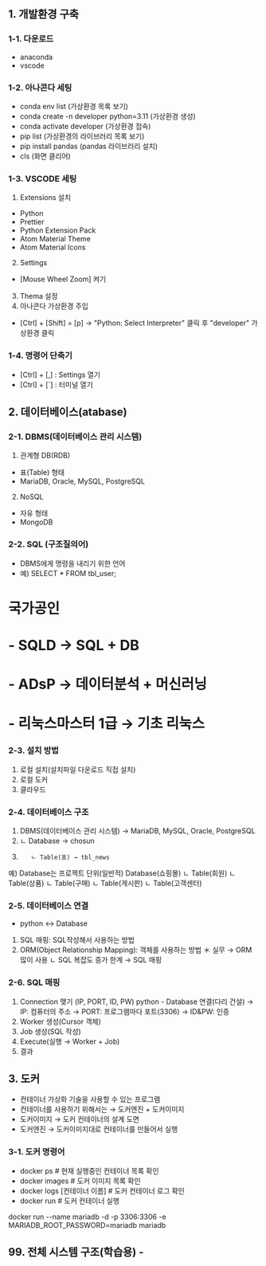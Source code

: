 ## 1. 개발환경 구축
### 1-1. 다운로드
 - anaconda
 - vscode

 ### 1-2. 아나콘다 세팅
 - conda env list                           (가상환경 목록 보기)
 - conda create -n developer python=3.11    (가상환경 생성)
 - conda activate developer                 (가상환경 접속)
 - pip list                                 (가상환경의 라이브러리 목록 보기)
 - pip install pandas                       (pandas 라이브러리 설치)
 - cls                                      (화면 클리어)

 ### 1-3. VSCODE 세팅 
 1. Extensions 설치
  - Python
  - Prettier
  - Python Extension Pack
  - Atom Material Theme
  - Atom Material Icons
 2. Settings
  - [Mouse Wheel Zoom] 켜기
 3. Thema 설정
 4. 아나콘다 가상환경 주입
  - [Ctrl] + [Shift] = [p] -> "Python: Select Interpreter" 클릭 후 
  "developer" 가상환경 클릭
  
### 1-4. 명령어 단축기
- [Ctrl] + [,] : Settings 열기
- [Ctrl] + [`] : 터미널 열기

## 2. 데이터베이스(atabase)
### 2-1. DBMS(데이터베이스 관리 시스템)
1. 관계형 DB(RDB)
  - 표(Table) 형태
  - MariaDB, Oracle, MySQL, PostgreSQL

2. NoSQL
  - 자유 형태
  - MongoDB

### 2-2. SQL (구조질의어)
  - DBMS에게 명령을 내리기 위한 언어
  - 예) SELECT * FROM tbl_user;

# 국가공인
#   - SQLD → SQL + DB
#   - ADsP → 데이터분석 + 머신러닝
#   - 리눅스마스터 1급 → 기초 리눅스

### 2-3. 설치 방법
  1. 로컬 설치(설치파일 다운로드 직접 설치)
  2. 로컬 도커
  3. 클라우드

### 2-4. 데이터베이스 구조
  1. DBMS(데이터베이스 관리 시스템) → MariaDB, MySQL, Oracle, PostgreSQL
  2.  ㄴ Database → chosun
  3.        ㄴ Table(표) → tbl_news

  예) Database는 프로젝트 단위(일반적)
  Database(쇼핑몰)
     ㄴ Table(회원)
     ㄴ Table(상품)
     ㄴ Table(구매)
     ㄴ Table(게시판)
     ㄴ Table(고객센터)

### 2-5. 데이터베이스 연결
  - python ↔ Database
  1. SQL 매핑: SQL작성해서 사용하는 방법
  2. ORM(Object Relationship Mapping): 객체를 사용하는 방법 
  ＊ 실무 → ORM 많이 사용
            ㄴ SQL 복잡도 증가 한계 → SQL 매핑

### 2-6. SQL 매핑
  1. Connection 맺기 (IP, PORT, ID, PW)
     python - Database 연결(다리 건설)
     → IP: 컴퓨터의 주소 
     → PORT: 프로그램마다 포트(3306)
     → ID&PW: 인증
  2. Worker 생성(Cursor 객체)
  3. Job 생성(SQL 작성)
  4. Execute(실행 → Worker + Job)
  5. 결과

## 3. 도커
  - 컨테이너 가상화 기술을 사용할 수 있는 프로그램
  - 컨테이너를 사용하기 위해서는 → 도커엔진 + 도커이미지
  - 도커이미지 → 도커 컨테이너의 설계 도면
  - 도커엔진 → 도커이미지대로 컨테이너를 만들어서 실행

### 3-1. 도커 명령어
  - docker ps                     # 현재 실행중인 컨테이너 목록 확인
  - docker images                 # 도커 이미지 목록 확인
  - docker logs [컨테이너 이름]    # 도커 컨테이너 로그 확인
  - docker run                    # 도커 컨테이너 실행
  
  docker run --name mariadb -d -p 3306:3306 -e MARIADB_ROOT_PASSWORD=mariadb mariadb









## 99. 전체 시스템 구조(학습용) - 